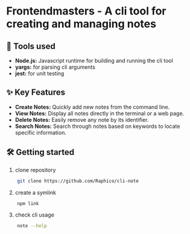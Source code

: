 # Frontendmasters - A cli tool for creating and managing notes

## 🚀 Tools used

-   **Node.js:** Javascript runtime for building and running the cli tool
-   **yargs:** for parsing cli arguments
-   **jest:** for unit testing

## ✨ Key Features

-   **Create Notes:** Quickly add new notes from the command line.
-   **View Notes:** Display all notes directly in the terminal or a web page.
-   **Delete Notes:** Easily remove any note by its identifier.
-   **Search Notes:** Search through notes based on keywords to locate specific information.

## 🛠️ Getting started

1. clone repository

```bash
	git clone https://github.com/Raphico/cli-note
```

2. create a symlink

```bash
	npm link
```

3. check cli usage

```bash
	note --help
```
